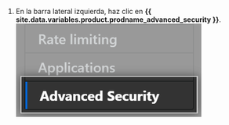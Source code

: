 1. En la barra lateral izquierda, haz clic en **{{ site.data.variables.product.prodname_advanced_security }}**. ![Advanced Security sidebar](/assets/images/enterprise/management-console/sidebar-advanced-security.png)
